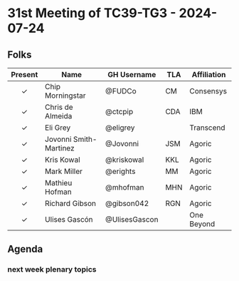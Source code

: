 # 31st Meeting of TC39-TG3 - 2024-07-24

## Folks

| Present | Name                   | GH Username   | TLA | Affiliation |
| :-----: | ---------------------- | ------------- | --- | ----------- |
|    ✓    | Chip Morningstar       | @FUDCo        | CM  | Consensys   |
|    ✓    | Chris de Almeida       | @ctcpip       | CDA | IBM         |
|    ✓    | Eli Grey               | @eligrey      |     | Transcend   |
|    ✓    | Jovonni Smith-Martinez | @Jovonni      | JSM | Agoric      |
|    ✓    | Kris Kowal             | @kriskowal    | KKL | Agoric      |
|    ✓    | Mark Miller            | @erights      | MM  | Agoric      |
|    ✓    | Mathieu Hofman         | @mhofman      | MHN | Agoric      |
|    ✓    | Richard Gibson         | @gibson042    | RGN | Agoric      |
|    ✓    | Ulises Gascón          | @UlisesGascon |     | One Beyond  |

## Agenda

### next week plenary topics
